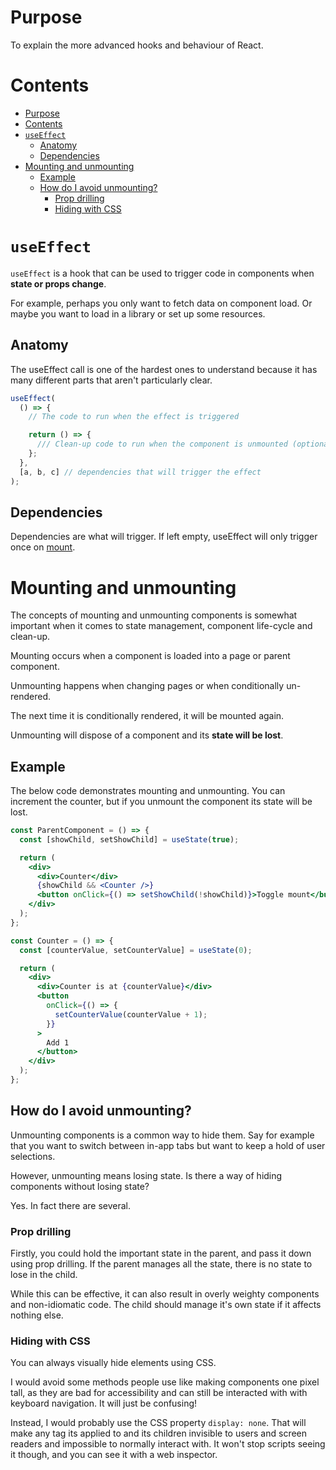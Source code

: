 # Purpose

To explain the more advanced hooks and behaviour of React.

# Contents

- [Purpose](#purpose)
- [Contents](#contents)
- [`useEffect`](#useeffect)
  - [Anatomy](#anatomy)
  - [Dependencies](#dependencies)
- [Mounting and unmounting](#mounting-and-unmounting)
  - [Example](#example)
  - [How do I avoid unmounting?](#how-do-i-avoid-unmounting)
    - [Prop drilling](#prop-drilling)
    - [Hiding with CSS](#hiding-with-css)

# `useEffect`

`useEffect` is a hook that can be used to trigger code in components when **state or props change**.

For example, perhaps you only want to fetch data on component load. Or maybe you want to load in a library or set up some resources.

## Anatomy

The useEffect call is one of the hardest ones to understand because it has many different parts that aren't particularly clear.

```jsx
useEffect(
  () => {
    // The code to run when the effect is triggered

    return () => {
      /// Clean-up code to run when the component is unmounted (optional)
    };
  },
  [a, b, c] // dependencies that will trigger the effect
);
```

## Dependencies

Dependencies are what will trigger. If left empty, useEffect will only trigger once on [mount](#mounting-and-unmounting).

# Mounting and unmounting

The concepts of mounting and unmounting components is somewhat important when it comes to state management, component life-cycle and clean-up.

Mounting occurs when a component is loaded into a page or parent component.

Unmounting happens when changing pages or when conditionally un-rendered.

The next time it is conditionally rendered, it will be mounted again.

Unmounting will dispose of a component and its **state will be lost**.

## Example

The below code demonstrates mounting and unmounting. You can increment the counter, but if you unmount the component its state will be lost.

```jsx
const ParentComponent = () => {
  const [showChild, setShowChild] = useState(true);

  return (
    <div>
      <div>Counter</div>
      {showChild && <Counter />}
      <button onClick={() => setShowChild(!showChild)}>Toggle mount</button>
    </div>
  );
};

const Counter = () => {
  const [counterValue, setCounterValue] = useState(0);

  return (
    <div>
      <div>Counter is at {counterValue}</div>
      <button
        onClick={() => {
          setCounterValue(counterValue + 1);
        }}
      >
        Add 1
      </button>
    </div>
  );
};
```

## How do I avoid unmounting?

Unmounting components is a common way to hide them. Say for example that you want to switch between in-app tabs but want to keep a hold of user selections.

However, unmounting means losing state. Is there a way of hiding components without losing state?

Yes. In fact there are several.

### Prop drilling

Firstly, you could hold the important state in the parent, and pass it down using prop drilling. If the parent manages all the state, there is no state to lose in the child.

While this can be effective, it can also result in overly weighty components and non-idiomatic code. The child should manage it's own state if it affects nothing else.

### Hiding with CSS

You can always visually hide elements using CSS.

I would avoid some methods people use like making components one pixel tall, as they are bad for accessibility and can still be interacted with with keyboard navigation. It will just be confusing!

Instead, I would probably use the CSS property `display: none`. That will make any tag its applied to and its children invisible to users and screen readers and impossible to normally interact with. It won't stop scripts seeing it though, and you can see it with a web inspector.
